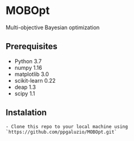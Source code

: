 # MOBOpt

Multi-objective Bayesian optimization

## Prerequisites

  * Python 3.7
  * numpy 1.16
  * matplotlib 3.0
  * scikit-learn 0.22
  * deap 1.3
  * scipy 1.1

## Instalation

    - Clone this repo to your local machine using `https://github.com/ppgaluzio/MOBOpt.git`
